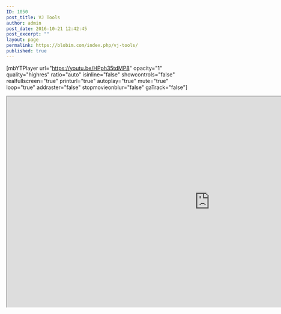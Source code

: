 ```yaml
---
ID: 1050
post_title: VJ Tools
author: admin
post_date: 2016-10-21 12:42:45
post_excerpt: ""
layout: page
permalink: https://blobim.com/index.php/vj-tools/
published: true
---
```

[mbYTPlayer url="https://youtu.be/HPph35tdMP8" opacity="1" quality="highres" ratio="auto" isinline="false" showcontrols="false" realfullscreen="true" printurl="true" autoplay="true" mute="true" loop="true" addraster="false" stopmovieonblur="false" gaTrack="false"]

<iframe src="https://www.ultimatefreehost.in/" width="1080" height="560"></iframe>